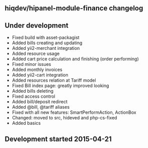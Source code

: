 hiqdev/hipanel-module-finance changelog
---------------------------------------

## Under development

- Fixed build with asset-packagist
- Added bills creating and updating
- Added yii2-merchant integration
- Added resource usage
- Added cart price calculation and finishing (order performing)
- Fixed minor issues
- Added monthly invoices
- Added yii2-cart integration
- Added resources relation at Tariff model
- Fixed Bill index page: greatly improved looking
- Added bills deleting
- Fixed access control
- Added bill/deposit redirect
- Added @bill, @tariff aliases
- Fixed with all new features: SmartPerformAction, ActionBox
- Changed: moved to src, hideved and php-cs-fixed
- Added basics

## Development started 2015-04-21


